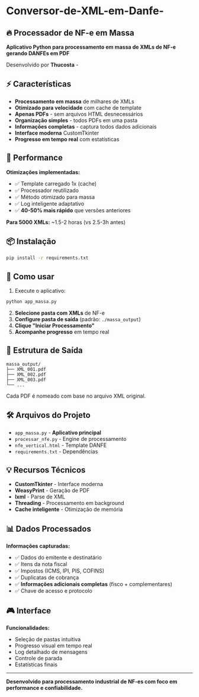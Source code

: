 # Conversor-de-XML-em-Danfe-

## 🔥 Processador de NF-e em Massa

**Aplicativo Python para processamento em massa de XMLs de NF-e gerando DANFEs em PDF**

Desenvolvido por **Thucosta** -

## ⚡ Características

- **Processamento em massa** de milhares de XMLs
- **Otimizado para velocidade** com cache de template
- **Apenas PDFs** - sem arquivos HTML desnecessários
- **Organização simples** - todos PDFs em uma pasta
- **Informações completas** - captura todos dados adicionais
- **Interface moderna** CustomTkinter
- **Progresso em tempo real** com estatísticas

## 🚀 Performance

**Otimizações implementadas:**
- ✅ Template carregado 1x (cache)
- ✅ Processador reutilizado
- ✅ Método otimizado para massa
- ✅ Log inteligente adaptativo
- ✅ **40-50% mais rápido** que versões anteriores

**Para 5000 XMLs:** ~1.5-2 horas (vs 2.5-3h antes)

## 📦 Instalação

```bash
pip install -r requirements.txt
```

## 🎯 Como usar

1. Execute o aplicativo:
```bash
python app_massa.py
```

2. **Selecione pasta com XMLs** de NF-e
3. **Configure pasta de saída** (padrão: `./massa_output`)
4. **Clique "Iniciar Processamento"**
5. **Acompanhe progresso** em tempo real

## 📁 Estrutura de Saída

```
massa_output/
├── XML_001.pdf
├── XML_002.pdf
├── XML_003.pdf
└── ...
```

Cada PDF é nomeado com base no arquivo XML original.

## 🛠️ Arquivos do Projeto

- `app_massa.py` - **Aplicativo principal**
- `processar_nfe.py` - Engine de processamento
- `nfe_vertical.html` - Template DANFE
- `requirements.txt` - Dependências

## 💡 Recursos Técnicos

- **CustomTkinter** - Interface moderna
- **WeasyPrint** - Geração de PDF
- **lxml** - Parse de XML
- **Threading** - Processamento em background
- **Cache inteligente** - Otimização de memória

## 📊 Dados Processados

**Informações capturadas:**
- ✅ Dados do emitente e destinatário
- ✅ Itens da nota fiscal
- ✅ Impostos (ICMS, IPI, PIS, COFINS)
- ✅ Duplicatas de cobrança
- ✅ **Informações adicionais completas** (fisco + complementares)
- ✅ Chave de acesso e protocolo

## 🎮 Interface

**Funcionalidades:**
- Seleção de pastas intuitiva
- Progresso visual em tempo real
- Log detalhado de mensagens
- Controle de parada
- Estatísticas finais

---

**Desenvolvido para processamento industrial de NF-es com foco em performance e confiabilidade.**